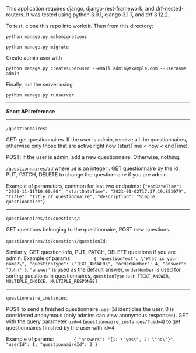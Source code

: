 This application requires django, django-rest-framework, and drf-nested-routers.
It was tested using python 3.9.1, django 3.1.7, and drf 3.12.2.

To test, clone this repo into workdir. Then from this directory:

`python manage.py makemigrations`

`python manage.py migrate`

Create admin user with

`python manage.py createsuperuser --email admin@example.com --username admin`

Finally, run the server using

`python manage.py runserver`
_________________
**Short API reference**
___
`/questionnaires`:

GET: get questionnaires. If the user is admin, receive all the questionnaires,
otherwise only those that are active right now (startTime < now < endTime).

POST: if the user is admin, add a new questionnaire. Otherwise, nothing.

`/questionnaires/id` where `id` is an integer :
GET questionnaire by the id. PUT, PATCH, DELETE to change the questionnaire if you are admin.

Example of parameters, common for last two endpoints:
`{"endDateTime": "2030-11-11T10:00:00",
"startDateTime": "2021-01-02T17:37:19.851979",
"title": "Title of questionnaire",
"description": "Simple questionnaire"}`

___
`questionnaires/id/questions/`:

GET questions belonging to the questionnaire, POST new questions.

`questionnaires/id/questions/questionId`:

Similarly, GET question info, PUT, PATCH, DELETE questions if you are admin.
Example of params: `        
{
"questionText": \"What is your name?\",
"questionType": \"TEXT_ANSWER\",
"orderNumber": 4,
"answer": "John"
}
`. `"answer"` is used as the default answer, `orderNumber` is used for sorting questions in questionnaires,
`questionType` is in `[TEXT_ANSWER, MULTIPLE_CHOICE, MULTIPLE_RESPONSE]`
___
`questionnaire_instances`:

POST to send a finished questionnaire. `userId` identidies the user, 0 is considered anonymous
(only admins can view anonymous responses).
GET with the query parameter `uid=4` (`questionnaire_instances/?uid=4`) to get questionnaires finished 
by the user with id=4.

Example of params: `        {
"answers": "{1: \"yes\", 2: \"no\"}",
"userId": 1,
"questionnaireId": 2
}
`